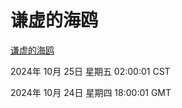 # 谦虚的海鸥
[谦虚的海鸥](http://219.139.199.238:56308/qxdho/course/base/hotlink/index.php)

2024年 10月 25日 星期五 02:00:01 CST

2024年 10月 24日 星期四 18:00:01 GMT
